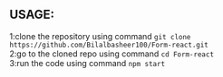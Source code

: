 USAGE:
------
1:clone the repository using command ```git clone https://github.com/Bilalbasheer100/Form-react.git```<br>
2:go to the cloned repo using command ```cd Form-react```<br>
3:run the code using command ```npm start```
